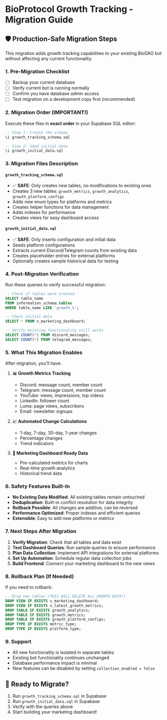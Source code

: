 # BioProtocol Growth Tracking - Migration Guide

## 🛡️ Production-Safe Migration Steps

This migration adds growth tracking capabilities to your existing BioDAO bot without affecting any current functionality.

### 1. Pre-Migration Checklist
- [ ] Backup your current database
- [ ] Verify current bot is running normally
- [ ] Confirm you have database admin access
- [ ] Test migration on a development copy first (recommended)

### 2. Migration Order (IMPORTANT!)

Execute these files in **exact order** in your Supabase SQL editor:

```sql
-- Step 1: Create the schema
\i growth_tracking_schema.sql

-- Step 2: Seed initial data
\i growth_initial_data.sql
```

### 3. Migration Files Description

#### `growth_tracking_schema.sql`
- ✅ **SAFE**: Only creates new tables, no modifications to existing ones
- Creates 3 new tables: `growth_metrics`, `growth_analytics`, `growth_platform_configs`
- Adds new enum types for platforms and metrics
- Creates helper functions for data management
- Adds indexes for performance
- Creates views for easy dashboard access

#### `growth_initial_data.sql`
- ✅ **SAFE**: Only inserts configuration and initial data
- Seeds platform configurations
- Extracts current Discord/Telegram counts from existing data
- Creates placeholder entries for external platforms
- Optionally creates sample historical data for testing

### 4. Post-Migration Verification

Run these queries to verify successful migration:

```sql
-- Check if tables were created
SELECT table_name 
FROM information_schema.tables 
WHERE table_name LIKE 'growth_%';

-- Check initial data
SELECT * FROM v_marketing_dashboard;

-- Verify existing functionality still works
SELECT COUNT(*) FROM discord_messages;
SELECT COUNT(*) FROM telegram_messages;
```

### 5. What This Migration Enables

After migration, you'll have:

1. **📊 Growth Metrics Tracking**
   - Discord: message count, member count
   - Telegram: message count, member count
   - YouTube: views, impressions, top videos
   - LinkedIn: follower count
   - Luma: page views, subscribers
   - Email: newsletter signups

2. **📈 Automated Change Calculations**
   - 1-day, 7-day, 30-day, 1-year changes
   - Percentage changes
   - Trend indicators

3. **🎯 Marketing Dashboard Ready Data**
   - Pre-calculated metrics for charts
   - Real-time growth analytics
   - Historical trend data

### 6. Safety Features Built-In

- **No Existing Data Modified**: All existing tables remain untouched
- **Deduplication**: Built-in conflict resolution for data integrity
- **Rollback Possible**: All changes are additive, can be reversed
- **Performance Optimized**: Proper indexes and efficient queries
- **Extensible**: Easy to add new platforms or metrics

### 7. Next Steps After Migration

1. **Verify Migration**: Check that all tables and data exist
2. **Test Dashboard Queries**: Run sample queries to ensure performance
3. **Plan Data Collection**: Implement API integrations for external platforms
4. **Set Up Automation**: Schedule regular data collection jobs
5. **Build Frontend**: Connect your marketing dashboard to the new views

### 8. Rollback Plan (If Needed)

If you need to rollback:

```sql
-- Drop new tables (THIS WILL DELETE ALL GROWTH DATA!)
DROP VIEW IF EXISTS v_marketing_dashboard;
DROP VIEW IF EXISTS v_latest_growth_metrics;
DROP TABLE IF EXISTS growth_analytics;
DROP TABLE IF EXISTS growth_metrics;
DROP TABLE IF EXISTS growth_platform_configs;
DROP TYPE IF EXISTS metric_type;
DROP TYPE IF EXISTS platform_type;
```

### 9. Support

- All new functionality is isolated in separate tables
- Existing bot functionality continues unchanged
- Database performance impact is minimal
- New features can be disabled by setting `collection_enabled = false`

## 🚀 Ready to Migrate?

1. Run `growth_tracking_schema.sql` in Supabase
2. Run `growth_initial_data.sql` in Supabase
3. Verify with the queries above
4. Start building your marketing dashboard!
